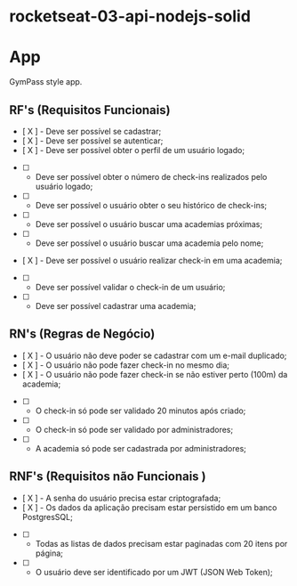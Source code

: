 # rocketseat-03-api-nodejs-solid

# App

GymPass style app.

## RF's (Requisitos Funcionais)

- [ X ] - Deve ser possível se cadastrar;
- [ X ] - Deve ser possível se autenticar;
- [ X ] - Deve ser possível obter o perfil de um usuário logado;
- [  ] - Deve ser possível obter o número de check-ins realizados pelo usuário logado;
- [  ] - Deve ser possível o usuário obter o seu histórico de check-ins;
- [  ] - Deve ser possível o usuário buscar uma academias próximas;
- [  ] - Deve ser possível o usuário buscar uma academia pelo nome;
- [ X ] - Deve ser possível o usuário realizar check-in em uma academia;
- [  ] - Deve ser possível validar o check-in de um usuário;
- [  ] - Deve ser possível cadastrar uma academia;

## RN's (Regras de Negócio)

- [ X ] - O usuário não deve poder se cadastrar com um e-mail duplicado;
- [ X ] - O usuário não pode fazer check-in no mesmo dia;
- [ X ] - O usuário não pode fazer check-in se não estiver perto (100m) da academia;
- [  ] - O check-in só pode ser validado 20 minutos após criado;
- [  ] - O check-in só pode ser validado por administradores;
- [  ] - A academia só pode ser cadastrada por administradores; 


## RNF's (Requisitos não Funcionais )

- [ X ] - A senha do usuário precisa estar criptografada;
- [ X ] - Os dados da aplicação precisam estar persistido em um banco PostgresSQL;
- [  ] - Todas as listas de dados precisam estar paginadas com 20 itens por página;
- [  ] - O usuário deve ser identificado por um JWT (JSON Web Token); 
